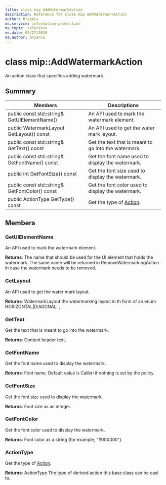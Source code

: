 ```yaml
---
title: class mip AddWatermarkAction 
description: Reference for class mip AddWatermarkAction 
author: BryanLa
ms.service: information-protection
ms.topic: reference
ms.date: 09/27/2018
ms.author: bryanla
---
```

# class mip::AddWatermarkAction 
An action class that specifies adding watermark.
  
## Summary
 Members                        | Descriptions                                
--------------------------------|---------------------------------------------
 public const std::string& GetUIElementName()  |  An API used to mark the watermark element.
 public WatermarkLayout GetLayout() const  |  An API used to get the water mark layout.
 public const std::string& GetText() const  |  Get the text that is meant to go into the watermark.
 public const std::string& GetFontName() const  |  Get the font name used to display the watermark.
 public int GetFontSize() const  |  Get the font size used to display the watermark.
 public const std::string& GetFontColor() const  |  Get the font color used to display the watermark.
 public ActionType GetType() const  |  Get the type of [Action](class_mip_action.md).
  
## Members
  
### GetUIElementName
An API used to mark the watermark element.

  
**Returns**: The name that should be used for the UI element that holds the watermark. The same name will be returned in RemoveWatermarkingAction in case the watermark needs to be removed.
  
### GetLayout
An API used to get the water mark layout.

  
**Returns**: WatermarkLayout the watermarking layout in th form of an enum HORIZONTAL|DIAGONAL. ,
  
### GetText
Get the text that is meant to go into the watermark.

  
**Returns**: Content header text.
  
### GetFontName
Get the font name used to display the watermark.

  
**Returns**: Font name. Default value is Calibri if nothing is set by the policy.
  
### GetFontSize
Get the font size used to display the watermark.

  
**Returns**: Font size as an integer.
  
### GetFontColor
Get the font color used to display the watermark.

  
**Returns**: Font color as a string (for example, "#000000").
  
### ActionType
Get the type of [Action](class_mip_action.md).

  
**Returns**: ActionType The type of derived action this base class can be cast to.